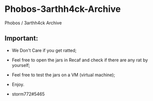 # Phobos-3arthh4ck-Archive
Phobos / 3arthh4ck Archive

## Important:
- We Don't Care if you get ratted;
- Feel free to open the jars in Recaf and check if there are any rat by yourself;
- Feel free to test the jars on a VM (virtual machine);
- Enjoy.

- storm772#5465
